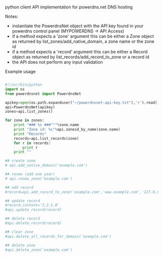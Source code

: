 python client API implementation for powerdns.net DNS hosting

Notes:
 * instantiate the PowerdnsNet object with the API key found in your powerdns control panel (MYPOWERDNS -> API Access)
 * if a method expects a 'zone' argument this can be either a Zone object as returned by list_zones/add_native_domain, a zone name or the zone id
 * if a method expects a 'record' argument this can be either a Record object as returned by list_records/add_record_to_zone or a record id
 * the API does not perform any input validation

Example usage

```python

#!/usr/bin/python
import os
from powerdnsnet import PowerdnsNet

apikey=open(os.path.expanduser("~/powerdnsnet-api-key.txt"),'r').read().strip()
api=PowerdnsNet(apikey)
zones=api.list_zones()

for zone in zones:
    print "### %s ###"""%zone.name
    print "Zone id: %s"%api.zoneid_by_name(zone.name)
    print "Records"
    records=api.list_records(zone)
    for r in records:
        print r
    print ""

## create zone
# api.add_native_domain('example.com')

## renew (add one year)
# api.renew_zone('example.com')

## add record
#record=api.add_record_to_zone('example.com','www.example.com','127.0.0.2')

## update record
#record.content='3.2.1.0'
#api.update_record(record)

## delete record
#api.delete_record(record)

## clear zone
#api.delete_all_records_for_domain('example.com')

## delete zone
#api.delete_zone('example.com')

```